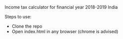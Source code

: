 Income tax calculator for financial year 2018-2019 India

Steps to use:
- Clone the repo
- Open index.html in any browser (chrome is advised)
